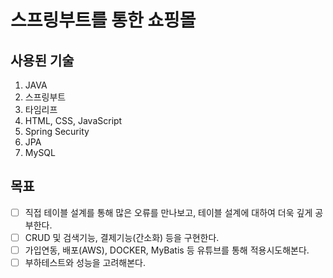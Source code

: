 # 스프링부트를 통한 쇼핑몰
## 사용된 기술
1. JAVA
2. 스프링부트
3. 타임리프
4. HTML, CSS, JavaScript
5. Spring Security
6. JPA
7. MySQL

## 목표
- [ ] 직접 테이블 설계를 통해 많은 오류를 만나보고, 테이블 설계에 대하여 더욱 깊게 공부한다.
- [ ] CRUD 및 검색기능, 결제기능(간소화) 등을 구현한다.
- [ ] 가입연동, 배포(AWS), DOCKER, MyBatis 등 유튜브를 통해 적용시도해본다.
- [ ] 부하테스트와 성능을 고려해본다.